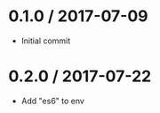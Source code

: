 0.1.0 / 2017-07-09
==================
- Initial commit

0.2.0 / 2017-07-22
==================
- Add "es6" to env
